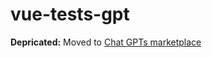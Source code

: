 # vue-tests-gpt

**Depricated:** Moved to [Chat GPTs marketplace](https://chat.openai.com/g/g-RQutNQfSW-vue-test-gpt)
